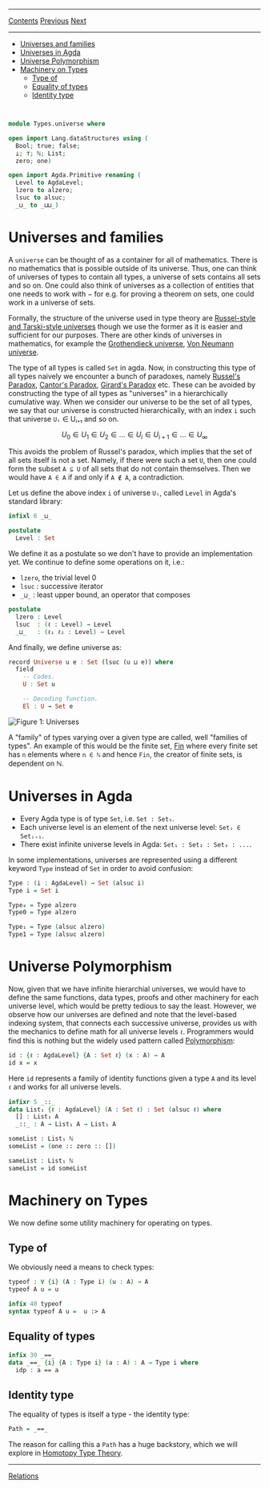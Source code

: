 ****
[Contents](contents.html)
[Previous](Types.introduction.html)
[Next](Types.relations.html)

<!-- START doctoc generated TOC please keep comment here to allow auto update -->
<!-- DON'T EDIT THIS SECTION, INSTEAD RE-RUN doctoc TO UPDATE -->
****

- [Universes and families](#universes-and-families)
- [Universes in Agda](#universes-in-agda)
- [Universe Polymorphism](#universe-polymorphism)
- [Machinery on Types](#machinery-on-types)
  - [Type of](#type-of)
  - [Equality of types](#equality-of-types)
  - [Identity type](#identity-type)

<!-- END doctoc generated TOC please keep comment here to allow auto update -->

```agda


module Types.universe where

open import Lang.dataStructures using (
  Bool; true; false;
  ⊥; ⊤; ℕ; List;
  zero; one)

open import Agda.Primitive renaming (
  Level to AgdaLevel;
  lzero to alzero;
  lsuc to alsuc;
  _⊔_ to _⊔⊔_)
```

# Universes and families

A `universe` can be thought of as a container for all of mathematics. There is no mathematics that is possible outside of its universe. Thus, one can think of universes of types to contain all types, a universe of sets contains all sets and so on. One could also think of universes as a collection of entities that one needs to work with − for e.g. for proving a theorem on sets, one could work in a universe of sets.

Formally, the structure of the universe used in type theory are [Russel-style and Tarski-style universes](http://www.cs.rhul.ac.uk/home/zhaohui/universes.pdf) though we use the former as it is easier and sufficient for our purposes. There are other kinds of universes in mathematics, for example the [Grothendieck universe](https://ncatlab.org/nlab/show/Grothendieck+universe), [Von Neumann universe](https://en.wikipedia.org/wiki/Von_Neumann_universe).

The type of all types is called `Set` in agda. Now, in constructing this type of all types naively we encounter a bunch of paradoxes, namely [Russel's Paradox](https://ncatlab.org/nlab/show/Russell%27s+paradox), [Cantor's Paradox](https://ncatlab.org/nlab/show/Cantor%27s+paradox), [Girard's Paradox](https://ncatlab.org/nlab/show/Burali-Forti%27s+paradox) etc. These can be avoided by constructing the type of all types as "universes" in a hierarchically cumulative way. When we consider our universe to be the set of all types, we say that our universe is constructed hierarchically, with an index `i` such that universe `Uᵢ` ∈ Uᵢ₊₁ and so on.

$$
U_{0} \in U_{1} \in U_{2} \in ... \in U_{i} \in U_{i+1}  \in ... \in U_{\infty}
$$

This avoids the problem of Russel's paradox, which implies that the set of all sets itself is not a set. Namely, if there were such a set `U`, then one could form the subset `A ⊆ U` of all sets that do not contain themselves. Then we would have `A ∈ A` if and only if `A ∉ A`, a contradiction.

Let us define the above index `i` of universe `Uᵢ`, called `Level` in Agda's standard library:

```agda
infixl 6 _⊔_

postulate
  Level : Set
```

We define it as a postulate so we don't have to provide an implementation yet. We continue to define some operations on it, i.e.:

- `lzero`, the trivial level 0
- `lsuc` : successive iterator
- `_⊔_` : least upper bound, an operator that composes

```agda
postulate
  lzero : Level
  lsuc  : (ℓ : Level) → Level
  _⊔_   : (ℓ₁ ℓ₂ : Level) → Level
```

And finally, we define universe as:

```haskell
record Universe u e : Set (lsuc (u ⊔ e)) where
  field
    -- Codes.
    U : Set u

    -- Decoding function.
    El : U → Set e
```

![Figure 1: Universes](../artwork/universes.png)

A "family" of types varying over a given type are called, well "families of types". An example of this would be the finite set, [Fin](./dataStructures.html#finite-sequences) where every finite set has `n` elements where `n ∈ ℕ` and hence `Fin`, the creator of finite sets, is dependent on ℕ.

# Universes in Agda

- Every Agda type is of type `Set`, i.e. `Set : Set₁`.
- Each universe level is an element of the next universe level: `Setᵢ ∈ Setᵢ₊₁`.
- There exist infinite universe levels in Agda: `Set₁ : Set₂ : Set₃ : ...`.

In some implementations, universes are represented using a different keyword `Type` instead of `Set` in order to avoid confusion:

```agda
Type : (i : AgdaLevel) → Set (alsuc i)
Type i = Set i

Type₀ = Type alzero
Type0 = Type alzero

Type₁ = Type (alsuc alzero)
Type1 = Type (alsuc alzero)
```

# Universe Polymorphism

Now, given that we have infinite hierarchial universes, we would have to define the same functions, data types, proofs and other machinery for each universe level, which would be pretty tedious to say the least. However, we observe how our universes are defined and note that the level-based indexing system, that connects each successive universe, provides us with the mechanics to define math for all universe levels `ℓ`. Programmers would find this is nothing but the widely used pattern called [Polymorphism](https://en.wikipedia.org/wiki/Polymorphism_(computer_science)):

```agda
id : {ℓ : AgdaLevel} {A : Set ℓ} (x : A) → A
id x = x
```
Here `id` represents a family of identity functions given a type `A` and its level `ℓ` and works for all universe levels.

```agda
infixr 5 _::_
data List₁ {ℓ : AgdaLevel} (A : Set ℓ) : Set (alsuc ℓ) where
  [] : List₁ A
  _::_ : A → List₁ A → List₁ A

someList : List₁ ℕ
someList = (one :: zero :: [])

sameList : List₁ ℕ
sameList = id someList
```

# Machinery on Types

We now define some utility machinery for operating on types.

## Type of

We obviously need a means to check types:

```agda
typeof : ∀ {i} (A : Type i) (u : A) → A
typeof A u = u

infix 40 typeof
syntax typeof A u =  u :> A
```

## Equality of types

```agda
infix 30 _==_
data _==_ {i} {A : Type i} (a : A) : A → Type i where
  idp : a == a
```

## Identity type

The equality of types is itself a type - the identity type:

```agda
Path = _==_
```

The reason for calling this a `Path` has a huge backstory, which we will explore in [Homotopy Type Theory](./HoTT.introduction.html).

****
[Relations](./Types.relations.html)

